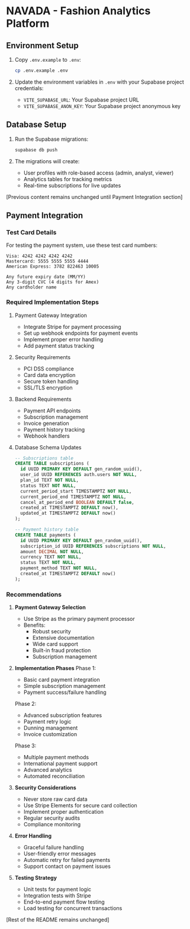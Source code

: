 # NAVADA - Fashion Analytics Platform

## Environment Setup

1. Copy `.env.example` to `.env`:
   ```bash
   cp .env.example .env
   ```

2. Update the environment variables in `.env` with your Supabase project credentials:
   - `VITE_SUPABASE_URL`: Your Supabase project URL
   - `VITE_SUPABASE_ANON_KEY`: Your Supabase project anonymous key

## Database Setup

1. Run the Supabase migrations:
   ```bash
   supabase db push
   ```

2. The migrations will create:
   - User profiles with role-based access (admin, analyst, viewer)
   - Analytics tables for tracking metrics
   - Real-time subscriptions for live updates

[Previous content remains unchanged until Payment Integration section]

## Payment Integration

### Test Card Details
For testing the payment system, use these test card numbers:

```
Visa: 4242 4242 4242 4242
Mastercard: 5555 5555 5555 4444
American Express: 3782 822463 10005

Any future expiry date (MM/YY)
Any 3-digit CVC (4 digits for Amex)
Any cardholder name
```

### Required Implementation Steps

1. Payment Gateway Integration
   - Integrate Stripe for payment processing
   - Set up webhook endpoints for payment events
   - Implement proper error handling
   - Add payment status tracking

2. Security Requirements
   - PCI DSS compliance
   - Card data encryption
   - Secure token handling
   - SSL/TLS encryption

3. Backend Requirements
   - Payment API endpoints
   - Subscription management
   - Invoice generation
   - Payment history tracking
   - Webhook handlers

4. Database Schema Updates
   ```sql
   -- Subscriptions table
   CREATE TABLE subscriptions (
     id UUID PRIMARY KEY DEFAULT gen_random_uuid(),
     user_id UUID REFERENCES auth.users NOT NULL,
     plan_id TEXT NOT NULL,
     status TEXT NOT NULL,
     current_period_start TIMESTAMPTZ NOT NULL,
     current_period_end TIMESTAMPTZ NOT NULL,
     cancel_at_period_end BOOLEAN DEFAULT false,
     created_at TIMESTAMPTZ DEFAULT now(),
     updated_at TIMESTAMPTZ DEFAULT now()
   );

   -- Payment history table
   CREATE TABLE payments (
     id UUID PRIMARY KEY DEFAULT gen_random_uuid(),
     subscription_id UUID REFERENCES subscriptions NOT NULL,
     amount DECIMAL NOT NULL,
     currency TEXT NOT NULL,
     status TEXT NOT NULL,
     payment_method TEXT NOT NULL,
     created_at TIMESTAMPTZ DEFAULT now()
   );
   ```

### Recommendations

1. **Payment Gateway Selection**
   - Use Stripe as the primary payment processor
   - Benefits:
     - Robust security
     - Extensive documentation
     - Wide card support
     - Built-in fraud protection
     - Subscription management

2. **Implementation Phases**
   Phase 1:
   - Basic card payment integration
   - Simple subscription management
   - Payment success/failure handling

   Phase 2:
   - Advanced subscription features
   - Payment retry logic
   - Dunning management
   - Invoice customization

   Phase 3:
   - Multiple payment methods
   - International payment support
   - Advanced analytics
   - Automated reconciliation

3. **Security Considerations**
   - Never store raw card data
   - Use Stripe Elements for secure card collection
   - Implement proper authentication
   - Regular security audits
   - Compliance monitoring

4. **Error Handling**
   - Graceful failure handling
   - User-friendly error messages
   - Automatic retry for failed payments
   - Support contact on payment issues

5. **Testing Strategy**
   - Unit tests for payment logic
   - Integration tests with Stripe
   - End-to-end payment flow testing
   - Load testing for concurrent transactions

[Rest of the README remains unchanged]
